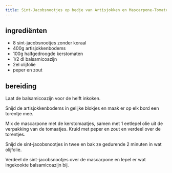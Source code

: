 ```yaml
---
title: Sint-Jacobsnootjes op bedje van Artisjokken en Mascarpone-Tomatenpuree
---
```


## ingrediënten
* 8 sint-jacobsnootjes zonder koraal
* 400g artisjokkenbodems
* 100g halfgedroogde kerstomaten
* 1/2 dl balsamicoazijn
* 2el olijfolie
* peper en zout

## bereiding
Laat de balsamicoazijn voor de helft inkoken.

Snijd de artisjokkenbodems in gelijke blokjes en maak er op elk bord een torentje mee.

Mix de mascarpone met de kerstomaatjes, samen met 1 eetlepel olie uit de verpakking van de tomaatjes. Kruid met peper en zout en verdeel over de torentjes.

Snijd de sint-jacobsnootjes in twee en bak ze gedurende 2 minuten in wat olijfolie.

Verdeel de sint-jacobsnootjes over de mascarpone en lepel er wat ingekookte balsamicoazijn bij.

